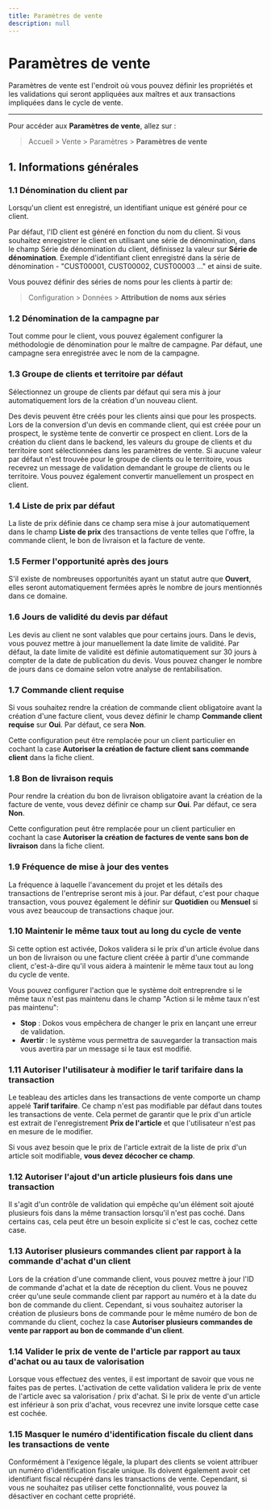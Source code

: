 ```yaml
---
title: Paramètres de vente
description: null
---
```


# Paramètres de vente

Paramètres de vente est l'endroit où vous pouvez définir les propriétés et les validations qui seront appliquées aux maîtres et aux transactions impliquées dans le cycle de vente.

---

Pour accéder aux **Paramètres de vente**, allez sur :

> Accueil > Vente > Paramètres > **Paramètres de vente**

## 1. Informations générales

### 1.1 Dénomination du client par

Lorsqu'un client est enregistré, un identifiant unique est généré pour ce client.

Par défaut, l'ID client est généré en fonction du nom du client. Si vous souhaitez enregistrer le client en utilisant une série de dénomination, dans le champ Série de dénomination du client, définissez la valeur sur **Série de dénomination**. Exemple d'identifiant client enregistré dans la série de dénomination - "CUST00001, CUST00002, CUST00003 ..." et ainsi de suite.

Vous pouvez définir des séries de noms pour les clients à partir de:

> Configuration > Données > **Attribution de noms aux séries**

### 1.2 Dénomination de la campagne par

Tout comme pour le client, vous pouvez également configurer la méthodologie de dénomination pour le maître de campagne. Par défaut, une campagne sera enregistrée avec le nom de la campagne.

### 1.3 Groupe de clients et territoire par défaut

Sélectionnez un groupe de clients par défaut qui sera mis à jour automatiquement lors de la création d'un nouveau client.

Des devis peuvent être créés pour les clients ainsi que pour les prospects. Lors de la conversion d'un devis en commande client, qui est créée pour un prospect, le système tente de convertir ce prospect en client. Lors de la création du client dans le backend, les valeurs du groupe de clients et du territoire sont sélectionnées dans les paramètres de vente. Si aucune valeur par défaut n'est trouvée pour le groupe de clients ou le territoire, vous recevrez un message de validation demandant le groupe de clients ou le territoire. Vous pouvez également convertir manuellement un prospect en client.

### 1.4 Liste de prix par défaut

La liste de prix définie dans ce champ sera mise à jour automatiquement dans le champ **Liste de prix** des transactions de vente telles que l'offre, la commande client, le bon de livraison et la facture de vente.

### 1.5 Fermer l'opportunité après des jours

S'il existe de nombreuses opportunités ayant un statut autre que **Ouvert**, elles seront automatiquement fermées après le nombre de jours mentionnés dans ce domaine.

### 1.6 Jours de validité du devis par défaut

Les devis au client ne sont valables que pour certains jours. Dans le devis, vous pouvez mettre à jour manuellement la date limite de validité. Par défaut, la date limite de validité est définie automatiquement sur 30 jours à compter de la date de publication du devis. Vous pouvez changer le nombre de jours dans ce domaine selon votre analyse de rentabilisation.

### 1.7 Commande client requise

Si vous souhaitez rendre la création de commande client obligatoire avant la création d'une facture client, vous devez définir le champ **Commande client requise** sur **Oui**. Par défaut, ce sera **Non**.

Cette configuration peut être remplacée pour un client particulier en cochant la case **Autoriser la création de facture client sans commande client** dans la fiche client.

### 1.8 Bon de livraison requis

Pour rendre la création du bon de livraison obligatoire avant la création de la facture de vente, vous devez définir ce champ sur **Oui**. Par défaut, ce sera **Non**.

Cette configuration peut être remplacée pour un client particulier en cochant la case **Autoriser la création de factures de vente sans bon de livraison** dans la fiche client.

### 1.9 Fréquence de mise à jour des ventes

La fréquence à laquelle l'avancement du projet et les détails des transactions de l'entreprise seront mis à jour. Par défaut, c'est pour chaque transaction, vous pouvez également le définir sur **Quotidien** ou **Mensuel** si vous avez beaucoup de transactions chaque jour.

### 1.10 Maintenir le même taux tout au long du cycle de vente

Si cette option est activée, Dokos validera si le prix d'un article évolue dans un bon de livraison ou une facture client créée à partir d'une commande client, c'est-à-dire qu'il vous aidera à maintenir le même taux tout au long du cycle de vente.

Vous pouvez configurer l'action que le système doit entreprendre si le même taux n'est pas maintenu dans le champ "Action si le même taux n'est pas maintenu":

- **Stop** : Dokos vous empêchera de changer le prix en lançant une erreur de validation.
- **Avertir** : le système vous permettra de sauvegarder la transaction mais vous avertira par un message si le taux est modifié.

### 1.11 Autoriser l'utilisateur à modifier le tarif tarifaire dans la transaction

Le teableau des articles dans les transactions de vente comporte un champ appelé **Tarif tarifaire**. Ce champ n'est pas modifiable par défaut dans toutes les transactions de vente. Cela permet de garantir que le prix d'un article est extrait de l'enregistrement **Prix de l'article** et que l'utilisateur n'est pas en mesure de le modifier.

Si vous avez besoin que le prix de l'article extrait de la liste de prix d'un article soit modifiable, **vous devez décocher ce champ**.

### 1.12 Autoriser l'ajout d'un article plusieurs fois dans une transaction

Il s'agit d'un contrôle de validation qui empêche qu'un élément soit ajouté plusieurs fois dans la même transaction lorsqu'il n'est pas coché. Dans certains cas, cela peut être un besoin explicite si c'est le cas, cochez cette case.

### 1.13 Autoriser plusieurs commandes client par rapport à la commande d'achat d'un client

Lors de la création d'une commande client, vous pouvez mettre à jour l'ID de commande d'achat et la date de réception du client. Vous ne pouvez créer qu'une seule commande client par rapport au numéro et à la date du bon de commande du client. Cependant, si vous souhaitez autoriser la création de plusieurs bons de commande pour le même numéro de bon de commande du client, cochez la case **Autoriser plusieurs commandes de vente par rapport au bon de commande d'un client**.

### 1.14 Valider le prix de vente de l'article par rapport au taux d'achat ou au taux de valorisation

Lorsque vous effectuez des ventes, il est important de savoir que vous ne faites pas de pertes. L'activation de cette validation validera le prix de vente de l'article avec sa valorisation / prix d'achat. Si le prix de vente d'un article est inférieur à son prix d'achat, vous recevrez une invite lorsque cette case est cochée.

### 1.15 Masquer le numéro d'identification fiscale du client dans les transactions de vente

Conformément à l'exigence légale, la plupart des clients se voient attribuer un numéro d'identification fiscale unique. Ils doivent également avoir cet identifiant fiscal récupéré dans les transactions de vente. Cependant, si vous ne souhaitez pas utiliser cette fonctionnalité, vous pouvez la désactiver en cochant cette propriété.
